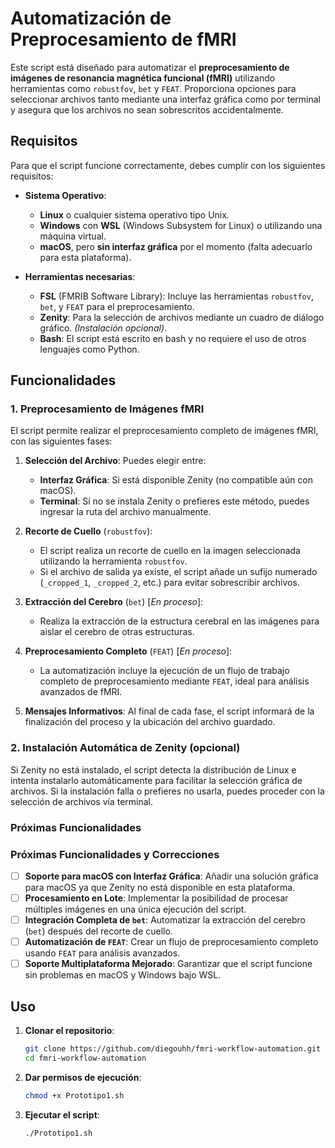 # Automatización de Preprocesamiento de fMRI

Este script está diseñado para automatizar el **preprocesamiento de imágenes de resonancia magnética funcional (fMRI)** utilizando herramientas como `robustfov`, `bet` y `FEAT`. Proporciona opciones para seleccionar archivos tanto mediante una interfaz gráfica como por terminal y asegura que los archivos no sean sobrescritos accidentalmente.

## Requisitos

Para que el script funcione correctamente, debes cumplir con los siguientes requisitos:

- **Sistema Operativo**:
  - **Linux** o cualquier sistema operativo tipo Unix.
  - **Windows** con **WSL** (Windows Subsystem for Linux) o utilizando una máquina virtual.
  - **macOS**, pero **sin interfaz gráfica** por el momento (falta adecuarlo para esta plataforma).

- **Herramientas necesarias**:
  - **FSL** (FMRIB Software Library): Incluye las herramientas `robustfov`, `bet`, y `FEAT` para el preprocesamiento.
  - **Zenity**: Para la selección de archivos mediante un cuadro de diálogo gráfico. *(Instalación opcional)*.
  - **Bash**: El script está escrito en bash y no requiere el uso de otros lenguajes como Python.

## Funcionalidades

### 1. Preprocesamiento de Imágenes fMRI

El script permite realizar el preprocesamiento completo de imágenes fMRI, con las siguientes fases:

1. **Selección del Archivo**: Puedes elegir entre:
   - **Interfaz Gráfica**: Si está disponible Zenity (no compatible aún con macOS).
   - **Terminal**: Si no se instala Zenity o prefieres este método, puedes ingresar la ruta del archivo manualmente.
  
2. **Recorte de Cuello** (`robustfov`): 
   - El script realiza un recorte de cuello en la imagen seleccionada utilizando la herramienta `robustfov`.
   - Si el archivo de salida ya existe, el script añade un sufijo numerado (`_cropped_1`, `_cropped_2`, etc.) para evitar sobrescribir archivos.

3. **Extracción del Cerebro** (`bet`) [_En proceso_]: 
   - Realiza la extracción de la estructura cerebral en las imágenes para aislar el cerebro de otras estructuras.

4. **Preprocesamiento Completo** (`FEAT`) [_En proceso_]: 
   - La automatización incluye la ejecución de un flujo de trabajo completo de preprocesamiento mediante `FEAT`, ideal para análisis avanzados de fMRI.

5. **Mensajes Informativos**: Al final de cada fase, el script informará de la finalización del proceso y la ubicación del archivo guardado.

### 2. Instalación Automática de Zenity (opcional)

Si Zenity no está instalado, el script detecta la distribución de Linux e intenta instalarlo automáticamente para facilitar la selección gráfica de archivos. Si la instalación falla o prefieres no usarla, puedes proceder con la selección de archivos vía terminal.

### Próximas Funcionalidades


### Próximas Funcionalidades y Correcciones

- [ ] **Soporte para macOS con Interfaz Gráfica**: Añadir una solución gráfica para macOS ya que Zenity no está disponible en esta plataforma.
- [ ] **Procesamiento en Lote**: Implementar la posibilidad de procesar múltiples imágenes en una única ejecución del script.
- [ ] **Integración Completa de `bet`**: Automatizar la extracción del cerebro (`bet`) después del recorte de cuello.
- [ ] **Automatización de `FEAT`**: Crear un flujo de preprocesamiento completo usando `FEAT` para análisis avanzados.
- [ ] **Soporte Multiplataforma Mejorado**: Garantizar que el script funcione sin problemas en macOS y Windows bajo WSL.

## Uso

1. **Clonar el repositorio**:
   ```bash
   git clone https://github.com/diegouhh/fmri-workflow-automation.git
   cd fmri-workflow-automation
2. **Dar permisos de ejecución**:
    ```bash
    chmod +x Prototipo1.sh
3. **Ejecutar el script**:
    ```bash
    ./Prototipo1.sh